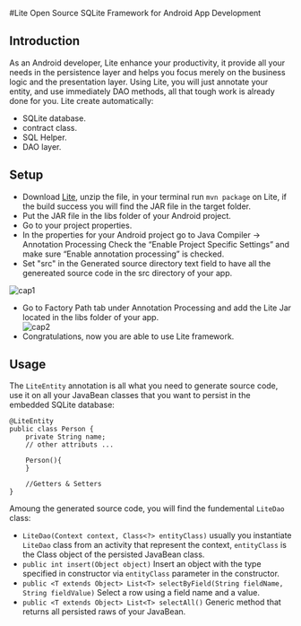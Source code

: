 #Lite
Open Source SQLite Framework for Android App Development
## Introduction
As an Android developer, Lite enhance your productivity, it provide all your needs in the persistence layer and helps you focus merely on the business logic and the presentation layer. Using Lite, you will just annotate your entity, and use immediately DAO methods, all that tough work is already done for you. Lite create automatically:
* SQLite database.
* contract class.
* SQL Helper.
* DAO layer.

## Setup
* Download [Lite](https://github.com/marouanMrz/Lite/archive/master.zip), unzip the file, in your terminal run ```mvn package``` on Lite, if the build success you will find the JAR file in the target folder.
* Put the JAR file in the libs folder of your Android project.
* Go to your project properties.
* In the properties for your Android project go to Java Compiler -> Annotation Processing
Check the “Enable Project Specific Settings” and make sure “Enable annotation processing” is checked.
* Set "src" in the Generated source directory text field to have all the genereated source code in the src directory of your app.<br>

![cap1](http://img11.hostingpics.net/pics/316936Cap1.png)
* Go to Factory Path tab under Annotation Processing and add the Lite Jar located in the libs folder of your app.<br>
![cap2](http://img11.hostingpics.net/pics/307173Cap2.png)
* Congratulations, now you are able to use Lite framework.

## Usage
The `LiteEntity` annotation is all what you need to generate source code, use it on all your JavaBean classes that you want to persist in the embedded SQLite database:

```
@LiteEntity
public class Person {
    private String name;
    // other attributs ...
    
    Person(){
    }
    
    //Getters & Setters
}
```
Amoung the generated source code, you will find the fundemental `LiteDao` class:
* `LiteDao(Context context, Class<?> entityClass)`
  usually you instantiate `LiteDao` class from an activity that represent the context, `entityClass` is the Class object of the persisted JavaBean class.
* `public int insert(Object object)`
  Insert an object with the type specified in constructor via `entityClass` parameter in the constructor.
* `public <T extends Object> List<T> selectByField(String fieldName, String fieldValue)`
  Select a row using a field name and a value.
* `public <T extends Object> List<T> selectAll()`
  Generic method that returns all persisted raws of your JavaBean.


